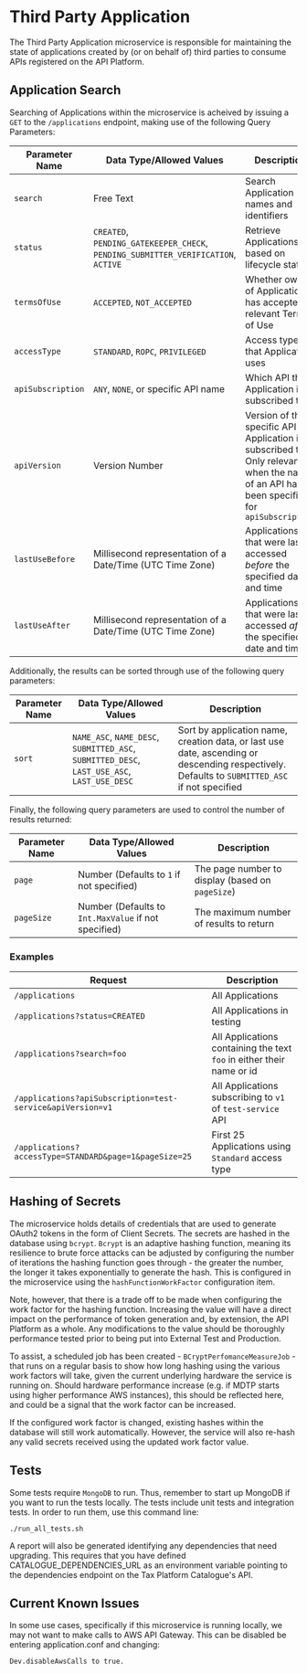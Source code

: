 Third Party Application
=======================

The Third Party Application microservice is responsible for maintaining the state of applications created
by (or on behalf of) third parties to consume APIs registered on the API Platform.

Application Search
------------------
Searching of Applications within the microservice is acheived by issuing a `GET` to the `/applications` endpoint, making use of the following Query Parameters:

Parameter Name    | Data Type/Allowed Values                                                          | Description
------------------|-----------------------------------------------------------------------------------|------------
`search`          | Free Text                                                                         | Search Application names and identifiers
`status`          | `CREATED`, `PENDING_GATEKEEPER_CHECK`, `PENDING_SUBMITTER_VERIFICATION`, `ACTIVE` | Retrieve Applications based on lifecycle status
`termsOfUse`      | `ACCEPTED`, `NOT_ACCEPTED`                                                        | Whether owner of Application has accepted relevant Terms of Use
`accessType`      | `STANDARD`, `ROPC`, `PRIVILEGED`                                                  | Access type that Application uses
`apiSubscription` | `ANY`, `NONE`, or specific API name                                               | Which API the Application is subscribed to
`apiVersion`      | Version Number                                                                    | Version of the specific API that Application is subscribed to. Only relevant when the name of an API has been specified for `apiSubscription`
`lastUseBefore`   | Millisecond representation of a Date/Time (UTC Time Zone)                         | Applications that were last accessed *before* the specified date and time
`lastUseAfter`    | Millisecond representation of a Date/Time (UTC Time Zone)                         | Applications that were last accessed *after* the specified date and time

Additionally, the results can be sorted through use of the following query parameters:

Parameter Name | Data Type/Allowed Values                                                                    | Description
---------------|---------------------------------------------------------------------------------------------|------------
`sort`         | `NAME_ASC`, `NAME_DESC`, `SUBMITTED_ASC`, `SUBMITTED_DESC`, `LAST_USE_ASC`, `LAST_USE_DESC` | Sort by application name, creation data, or last use date, ascending or descending respectively. Defaults to `SUBMITTED_ASC` if not specified

Finally, the following query parameters are used to control the number of results returned:

Parameter Name | Data Type/Allowed Values                             | Description
---------------|------------------------------------------------------|------------
`page`         | Number (Defaults to `1` if not specified)            | The page number to display (based on `pageSize`)
`pageSize`     | Number (Defaults to `Int.MaxValue` if not specified) | The maximum number of results to return

### Examples

Request                                                    | Description
-----------------------------------------------------------|------------
`/applications`                                            | All Applications
`/applications?status=CREATED`                             | All Applications in testing
`/applications?search=foo`                                 | All Applications containing the text `foo` in either their name or id
`/applications?apiSubscription=test-service&apiVersion=v1` | All Applications subscribing to `v1` of `test-service` API
`/applications?accessType=STANDARD&page=1&pageSize=25`     | First 25 Applications using `Standard` access type

Hashing of Secrets
------------------
The microservice holds details of credentials that are used to generate OAuth2 tokens in the form of Client Secrets. The secrets are hashed in the database
using `bcrypt`. `Bcrypt` is an adaptive hashing function, meaning its resilience to brute force attacks can be adjusted by configuring the number of iterations
the hashing function goes through - the greater the number, the longer it takes exponentially to generate the hash. This is configured in the microservice 
using the `hashFunctionWorkFactor` configuration item.

Note, however, that there is a trade off to be made when configuring the work factor for the hashing function. Increasing the value will have a direct impact 
on the performance of token generation and, by extension, the API Platform as a whole. Any modifications to the value should be thoroughly performance tested 
prior to being put into External Test and Production. 

To assist, a scheduled job has been created - `BCryptPerfomanceMeasureJob` - that runs on a regular basis to show how long hashing using the various work 
factors will take, given the current underlying hardware the service is running on. Should hardware performance increase (e.g. if MDTP starts using higher 
performance AWS instances), this should be reflected here, and could be a signal that the work factor can be increased. 

If the configured work factor is changed, existing hashes within the database will still work automatically. However, the service will also re-hash any 
valid secrets received using the updated work factor value.

Tests
-----
Some tests require `MongoDB` to run.
Thus, remember to start up MongoDB if you want to run the tests locally.
The tests include unit tests and integration tests.
In order to run them, use this command line:

```
./run_all_tests.sh
```

A report will also be generated identifying any dependencies that need upgrading. This requires that
you have defined CATALOGUE_DEPENDENCIES_URL as an environment variable pointing to the dependencies
endpoint on the Tax Platform Catalogue's API.

Current Known Issues
--------------------
In some use cases, specifically if this microservice is running locally, we may not want to make calls to AWS API Gateway.
This can be disabled be entering application.conf and changing:

```
Dev.disableAwsCalls to true.
```
